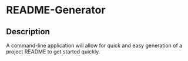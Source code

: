 # README-Generator

## Description

A command-line application will allow for quick and easy generation of a project README to get started quickly.
